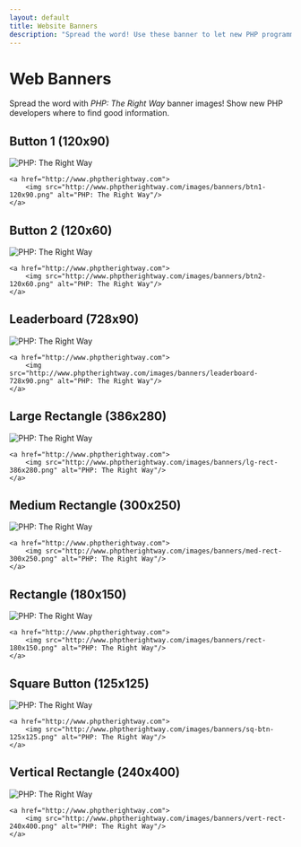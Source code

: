 ```yaml
---
layout: default
title: Website Banners
description: "Spread the word! Use these banner to let new PHP programmers know about PHP: The Right Way"
---
```


# Web Banners

Spread the word with _PHP: The Right Way_ banner images! Show new PHP developers where to find good information.

## Button 1 (120x90)

<p><img src="/php-the-right-way/images/banners/btn1-120x90.png" alt="PHP: The Right Way"/></p>

    <a href="http://www.phptherightway.com">
        <img src="http://www.phptherightway.com/images/banners/btn1-120x90.png" alt="PHP: The Right Way"/>
    </a>

## Button 2 (120x60)

<p><img src="/php-the-right-way/images/banners/btn2-120x60.png" alt="PHP: The Right Way"/></p>

    <a href="http://www.phptherightway.com">
        <img src="http://www.phptherightway.com/images/banners/btn2-120x60.png" alt="PHP: The Right Way"/>
    </a>

## Leaderboard (728x90)

<p><img src="/php-the-right-way/images/banners/leaderboard-728x90.png" alt="PHP: The Right Way"/></p>

    <a href="http://www.phptherightway.com">
        <img src="http://www.phptherightway.com/images/banners/leaderboard-728x90.png" alt="PHP: The Right Way"/>
    </a>

## Large Rectangle (386x280)

<p><img src="/php-the-right-way/images/banners/lg-rect-386x280.png" alt="PHP: The Right Way"/></p>

    <a href="http://www.phptherightway.com">
        <img src="http://www.phptherightway.com/images/banners/lg-rect-386x280.png" alt="PHP: The Right Way"/>
    </a>

## Medium Rectangle (300x250)

<p><img src="/php-the-right-way/images/banners/med-rect-300x250.png" alt="PHP: The Right Way"/></p>

    <a href="http://www.phptherightway.com">
        <img src="http://www.phptherightway.com/images/banners/med-rect-300x250.png" alt="PHP: The Right Way"/>
    </a>

## Rectangle (180x150)

<p><img src="/php-the-right-way/images/banners/rect-180x150.png" alt="PHP: The Right Way"/></p>

    <a href="http://www.phptherightway.com">
        <img src="http://www.phptherightway.com/images/banners/rect-180x150.png" alt="PHP: The Right Way"/>
    </a>

## Square Button (125x125)

<p><img src="/php-the-right-way/images/banners/sq-btn-125x125.png" alt="PHP: The Right Way"/></p>

    <a href="http://www.phptherightway.com">
        <img src="http://www.phptherightway.com/images/banners/sq-btn-125x125.png" alt="PHP: The Right Way"/>
    </a>

## Vertical Rectangle (240x400)

<p><img src="/php-the-right-way/images/banners/vert-rect-240x400.png" alt="PHP: The Right Way"/></p>

    <a href="http://www.phptherightway.com">
        <img src="http://www.phptherightway.com/images/banners/vert-rect-240x400.png" alt="PHP: The Right Way"/>
    </a>
